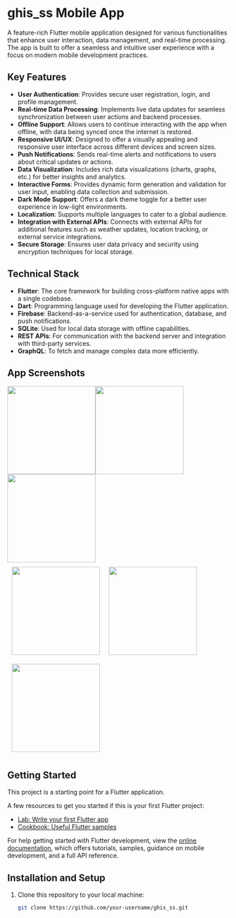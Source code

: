 # ghis_ss Mobile App

A feature-rich Flutter mobile application designed for various functionalities that enhance user interaction, data management, and real-time processing. The app is built to offer a seamless and intuitive user experience with a focus on modern mobile development practices.

## Key Features

- **User Authentication**: Provides secure user registration, login, and profile management. 
- **Real-time Data Processing**: Implements live data updates for seamless synchronization between user actions and backend processes.
- **Offline Support**: Allows users to continue interacting with the app when offline, with data being synced once the internet is restored.
- **Responsive UI/UX**: Designed to offer a visually appealing and responsive user interface across different devices and screen sizes.
- **Push Notifications**: Sends real-time alerts and notifications to users about critical updates or actions.
- **Data Visualization**: Includes rich data visualizations (charts, graphs, etc.) for better insights and analytics.
- **Interactive Forms**: Provides dynamic form generation and validation for user input, enabling data collection and submission.
- **Dark Mode Support**: Offers a dark theme toggle for a better user experience in low-light environments.
- **Localization**: Supports multiple languages to cater to a global audience.
- **Integration with External APIs**: Connects with external APIs for additional features such as weather updates, location tracking, or external service integrations.
- **Secure Storage**: Ensures user data privacy and security using encryption techniques for local storage.

## Technical Stack

- **Flutter**: The core framework for building cross-platform native apps with a single codebase.
- **Dart**: Programming language used for developing the Flutter application.
- **Firebase**: Backend-as-a-service used for authentication, database, and push notifications.
- **SQLite**: Used for local data storage with offline capabilities.
- **REST APIs**: For communication with the backend server and integration with third-party services.
- **GraphQL**: To fetch and manage complex data more efficiently.

## App Screenshots

<div style="display: flex; flex-wrap: wrap;">
  <img src="https://github.com/user-attachments/assets/f3923746-1514-4895-b626-eab1884d15c3" width="200"/>
  <img src="https://github.com/user-attachments/assets/28057352-3ea4-4d4b-9979-b9af5b7d35de" width="200"/>
  <img src="https://github.com/user-attachments/assets/1ab041a0-b73e-4968-8294-5b6dd85161e3" width="200"/>
</div>

<div style="display: flex; flex-wrap: wrap;">
  <img src="https://github.com/user-attachments/assets/3223b11a-e5ca-44c9-aa0b-502d47cb84aa" width="200" style="margin: 10px;"/>
  <img src="https://github.com/user-attachments/assets/bf59ba27-11b0-48e7-8601-c4411aca38b2" width="200" style="margin: 10px;"/>
  <img src="https://github.com/user-attachments/assets/97f1b968-da8f-4d55-98ca-8ef9bf1aede3" width="200" style="margin: 10px;"/>
</div>




## Getting Started

This project is a starting point for a Flutter application.

A few resources to get you started if this is your first Flutter project:

- [Lab: Write your first Flutter app](https://docs.flutter.dev/get-started/codelab)
- [Cookbook: Useful Flutter samples](https://docs.flutter.dev/cookbook)

For help getting started with Flutter development, view the
[online documentation](https://docs.flutter.dev/), which offers tutorials, samples, guidance on mobile development, and a full API reference.

## Installation and Setup

1. Clone this repository to your local machine:
   ```bash
   git clone https://github.com/your-username/ghis_ss.git
